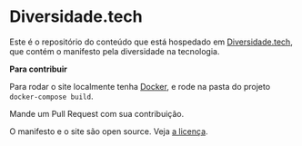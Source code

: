 # Diversidade.tech

Este é o repositório do conteúdo que está hospedado
em [Diversidade.tech](http://diversidade.tech), que contém
o manifesto pela diversidade na tecnologia.

**Para contribuir**

Para rodar o site localmente tenha [Docker](https://www.docker.com/products/docker-toolbox), e rode na pasta do projeto `docker-compose build`.

Mande um Pull Request com sua contribuição.


O manifesto e o site são open source. Veja [a licença](LICENSE).
